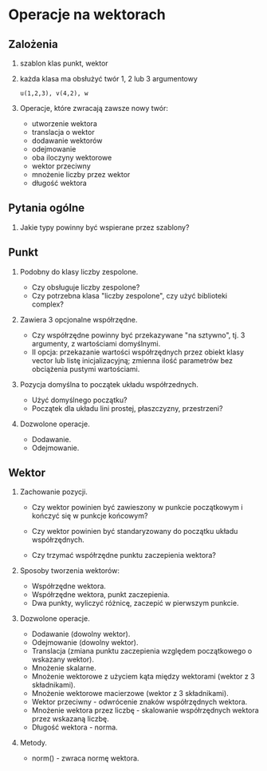 # Operacje na wektorach

## Zalożenia

1. szablon klas punkt, wektor

2. każda klasa ma obsłużyć twór 1, 2 lub 3 argumentowy

	```
	u(1,2,3), v(4,2), w
	```

3. Operacje, które zwracają zawsze nowy twór:

	- utworzenie wektora
	- translacja o wektor
	- dodawanie wektorów
	- odejmowanie
	- oba iloczyny wektorowe
	- wektor przeciwny
	- mnożenie liczby przez wektor
	- długość wektora

## Pytania ogólne

1. Jakie typy powinny być wspierane przez szablony?

## Punkt

1. Podobny do klasy liczby zespolone.

	- Czy obsługuje liczby zespolone?
	- Czy potrzebna klasa "liczby zespolone", czy użyć biblioteki complex?

2. Zawiera 3 opcjonalne współrzędne.

	- Czy współrzędne powinny być przekazywane "na sztywno", tj. 3 argumenty, z wartościami domyślnymi.
	- II opcja: przekazanie wartości współrzędnych przez obiekt klasy vector lub listę inicjalizacyjną; zmienna ilość parametrów bez obciążenia pustymi wartościami.

3. Pozycja domyślna to początek układu współrzednych.

	- Użyć domyślnego początku?
	- Początek dla układu lini prostej, płaszczyzny, przestrzeni?

4. Dozwolone operacje.

	- Dodawanie.
	- Odejmowanie.

## Wektor

1. Zachowanie pozycji.

	- Czy wektor powinien być zawieszony w punkcie początkowym i kończyć się w punkcje końcowym?

	- Czy wektor powinien być standaryzowany do początku układu współrzędnych.
	
	- Czy trzymać współrzędne punktu zaczepienia wektora?

2. Sposoby tworzenia wektorów:

	- Współrzędne wektora.
	- Współrzędne wektora, punkt zaczepienia.
	- Dwa punkty, wyliczyć różnicę, zaczepić w pierwszym punkcie.

3. Dozwolone operacje.

	- Dodawanie (dowolny wektor).
	- Odejmowanie (dowolny wektor).
	- Translacja (zmiana punktu zaczepienia względem początkowego o wskazany wektor).
	- Mnożenie skalarne.
	- Mnożenie wektorowe z użyciem kąta między wektorami (wektor z 3 składnikami).
	- Mnożenie wektorowe macierzowe (wektor z 3 składnikami).
	- Wektor przeciwny - odwrócenie znaków współrzędnych wektora.
	- Mnożenie wektora przez liczbę - skalowanie współrzędnych wektora przez wskazaną liczbę.
	- Długość wektora - norma.

4. Metody.

	- norm() - zwraca normę wektora.
